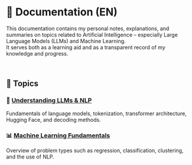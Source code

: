 # 📘 Documentation (EN)

This documentation contains my personal notes, explanations, and summaries on topics related to Artificial Intelligence – especially Large Language Models (LLMs) and Machine Learning.  
It serves both as a learning aid and as a transparent record of my knowledge and progress.

<br>

## 📂 Topics

### 🧠 [Understanding LLMs & NLP](topics/llm-nlp.md)  
Fundamentals of language models, tokenization, transformer architecture, Hugging Face, and decoding methods.

### 📊 [Machine Learning Fundamentals](topics/machine-learning.md)  
Overview of problem types such as regression, classification, clustering, and the use of NLP.
